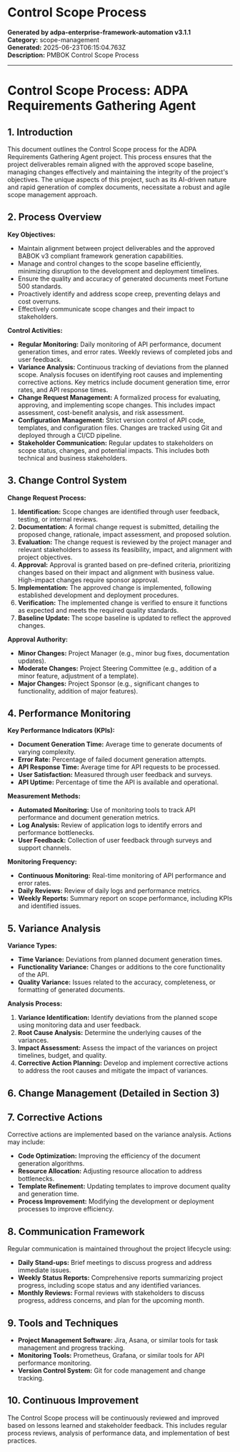 # Control Scope Process

**Generated by adpa-enterprise-framework-automation v3.1.1**  
**Category:** scope-management  
**Generated:** 2025-06-23T06:15:04.763Z  
**Description:** PMBOK Control Scope Process

---

# Control Scope Process: ADPA Requirements Gathering Agent

## 1. Introduction

This document outlines the Control Scope process for the ADPA Requirements Gathering Agent project.  This process ensures that the project deliverables remain aligned with the approved scope baseline, managing changes effectively and maintaining the integrity of the project's objectives.  The unique aspects of this project, such as its AI-driven nature and rapid generation of complex documents, necessitate a robust and agile scope management approach.

## 2. Process Overview

**Key Objectives:**

* Maintain alignment between project deliverables and the approved BABOK v3 compliant framework generation capabilities.
* Manage and control changes to the scope baseline efficiently, minimizing disruption to the development and deployment timelines.
* Ensure the quality and accuracy of generated documents meet Fortune 500 standards.
* Proactively identify and address scope creep, preventing delays and cost overruns.
* Effectively communicate scope changes and their impact to stakeholders.

**Control Activities:**

* **Regular Monitoring:** Daily monitoring of API performance, document generation times, and error rates.  Weekly reviews of completed jobs and user feedback.
* **Variance Analysis:** Continuous tracking of deviations from the planned scope.  Analysis focuses on identifying root causes and implementing corrective actions.  Key metrics include document generation time, error rates, and API response times.
* **Change Request Management:** A formalized process for evaluating, approving, and implementing scope changes.  This includes impact assessment, cost-benefit analysis, and risk assessment.
* **Configuration Management:**  Strict version control of API code, templates, and configuration files.  Changes are tracked using Git and deployed through a CI/CD pipeline.
* **Stakeholder Communication:**  Regular updates to stakeholders on scope status, changes, and potential impacts.  This includes both technical and business stakeholders.

## 3. Change Control System

**Change Request Process:**

1. **Identification:** Scope changes are identified through user feedback, testing, or internal reviews.
2. **Documentation:** A formal change request is submitted, detailing the proposed change, rationale, impact assessment, and proposed solution.
3. **Evaluation:** The change request is reviewed by the project manager and relevant stakeholders to assess its feasibility, impact, and alignment with project objectives.
4. **Approval:**  Approval is granted based on pre-defined criteria, prioritizing changes based on their impact and alignment with business value.  High-impact changes require sponsor approval.
5. **Implementation:**  The approved change is implemented, following established development and deployment procedures.
6. **Verification:**  The implemented change is verified to ensure it functions as expected and meets the required quality standards.
7. **Baseline Update:** The scope baseline is updated to reflect the approved changes.

**Approval Authority:**

* **Minor Changes:** Project Manager (e.g., minor bug fixes, documentation updates).
* **Moderate Changes:** Project Steering Committee (e.g., addition of a minor feature, adjustment of a template).
* **Major Changes:** Project Sponsor (e.g., significant changes to functionality, addition of major features).


## 4. Performance Monitoring

**Key Performance Indicators (KPIs):**

* **Document Generation Time:** Average time to generate documents of varying complexity.
* **Error Rate:** Percentage of failed document generation attempts.
* **API Response Time:** Average time for API requests to be processed.
* **User Satisfaction:** Measured through user feedback and surveys.
* **API Uptime:** Percentage of time the API is available and operational.

**Measurement Methods:**

* **Automated Monitoring:**  Use of monitoring tools to track API performance and document generation metrics.
* **Log Analysis:** Review of application logs to identify errors and performance bottlenecks.
* **User Feedback:** Collection of user feedback through surveys and support channels.

**Monitoring Frequency:**

* **Continuous Monitoring:** Real-time monitoring of API performance and error rates.
* **Daily Reviews:** Review of daily logs and performance metrics.
* **Weekly Reports:** Summary report on scope performance, including KPIs and identified issues.


## 5. Variance Analysis

**Variance Types:**

* **Time Variance:** Deviations from planned document generation times.
* **Functionality Variance:** Changes or additions to the core functionality of the API.
* **Quality Variance:** Issues related to the accuracy, completeness, or formatting of generated documents.

**Analysis Process:**

1. **Variance Identification:**  Identify deviations from the planned scope using monitoring data and user feedback.
2. **Root Cause Analysis:** Determine the underlying causes of the variances.
3. **Impact Assessment:** Assess the impact of the variances on project timelines, budget, and quality.
4. **Corrective Action Planning:** Develop and implement corrective actions to address the root causes and mitigate the impact of variances.


## 6. Change Management (Detailed in Section 3)

## 7. Corrective Actions

Corrective actions are implemented based on the variance analysis.  Actions may include:

* **Code Optimization:** Improving the efficiency of the document generation algorithms.
* **Resource Allocation:**  Adjusting resource allocation to address bottlenecks.
* **Template Refinement:** Updating templates to improve document quality and generation time.
* **Process Improvement:**  Modifying the development or deployment processes to improve efficiency.


## 8. Communication Framework

Regular communication is maintained throughout the project lifecycle using:

* **Daily Stand-ups:** Brief meetings to discuss progress and address immediate issues.
* **Weekly Status Reports:**  Comprehensive reports summarizing project progress, including scope status and any identified variances.
* **Monthly Reviews:**  Formal reviews with stakeholders to discuss progress, address concerns, and plan for the upcoming month.


## 9. Tools and Techniques

* **Project Management Software:**  Jira, Asana, or similar tools for task management and progress tracking.
* **Monitoring Tools:**  Prometheus, Grafana, or similar tools for API performance monitoring.
* **Version Control System:** Git for code management and change tracking.


## 10. Continuous Improvement

The Control Scope process will be continuously reviewed and improved based on lessons learned and stakeholder feedback.  This includes regular process reviews, analysis of performance data, and implementation of best practices.
